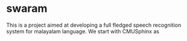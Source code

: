 swaram
======

This is a project aimed at developing a full fledged speech recognition system for malayalam language. We start with CMUSphinx as